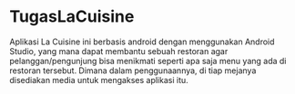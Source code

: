 # TugasLaCuisine

Aplikasi La Cuisine ini  berbasis android dengan menggunakan Android Studio, yang mana dapat membantu sebuah restoran agar pelanggan/pengunjung bisa menikmati seperti apa saja menu yang ada di restoran tersebut. Dimana dalam penggunaannya, di tiap mejanya disediakan media untuk mengakses aplikasi itu.
